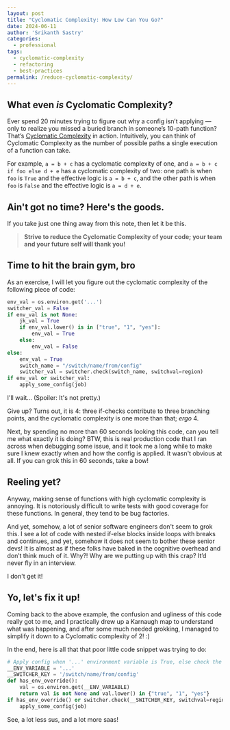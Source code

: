 ```yaml
---
layout: post
title: "Cyclomatic Complexity: How Low Can You Go?"
date: 2024-06-11
author: 'Srikanth Sastry'
categories:
  - professional
tags: 
  - cyclomatic-complexity
  - refactoring
  - best-practices
permalink: /reduce-cyclomatic-complexity/
---
```

## What even _is_ Cyclomatic Complexity?
Ever spend 20 minutes trying to figure out why a config isn’t applying — only to realize you missed a buried branch in someone’s 10-path function? That’s [Cyclomatic Complexity](https://en.wikipedia.org/wiki/Cyclomatic_complexity) in action. Intuitively, you can think of Cyclomatic Complexity as the number of possible paths a single execution of a function can take. 

For example, `a = b + c` has a cyclomatic complexity of one, and `a = b + c if foo else d + e` has a cyclomatic complexity of two: one path is when `foo` is `True` and the effective logic is `a = b + c`, and the other path is when `foo` is `False` and the effective logic is `a = d + e`.

## Ain't got no time? Here's the goods.

If you take just one thing away from this note, then let it be this.

> **Strive to reduce the Cyclomatic Complexity of your code; your team and your future self will thank you!**

## Time to hit the brain gym, bro
As an exercise, I will let you figure out the cyclomatic complexity of the following piece of code:

```python
env_val = os.environ.get('...')
switcher_val = False
if env_val is not None:
    jk_val = True
    if env_val.lower() is in ["true", "1", "yes"]:
        env_val = True
    else:
        env_val = False
else:
    env_val = True
    switch_name = "/switch/name/from/config"
    switcher_val = switcher.check(switch_name, switchval=region)
if env_val or switcher_val:
    apply_some_config(job)
```

I'll wait... (Spoiler: It's not pretty.)

Give up? Turns out, it is $4$: three if-checks contribute to three branching points, and the cyclomatic complexity is one more than that; _ergo_ $4$.

Next, by spending no more than 60 seconds looking this code, can you tell me what exactly it is doing? BTW, this is real production code that I ran across when debugging some issue, and it took me a long while to make sure I knew exactly when and how the config is applied. It wasn't obvious at all. If you can grok this in 60 seconds, take a bow!

## Reeling yet?

Anyway, making sense of functions with high cyclomatic complexity is annoying. It is notoriously difficult to write tests with good coverage for these functions. In general, they tend to be bug factories. 

And yet, somehow, a lot of senior software engineers don't seem to grok this. I see a lot of code with nested if-else blocks inside loops with breaks and continues, and yet, somehow it does not seem to bother these senior devs! It is almost as if these folks have baked in the cognitive overhead and don’t think much of it. Why?! Why are we putting up with this crap? It’d never fly in an interview.

I don't get it!

## Yo, let's fix it up!
Coming back to the above example, the confusion and ugliness of this code really got to me, and I practically drew up a Karnaugh map to understand what was happening, and after some much needed grokking, I managed to simplify it down to a Cyclomatic complexity of $2$! :)

In the end, here is all that that poor little code snippet was trying to do:

```python
# Apply config when '...' environment variable is True, else check the switch
__ENV_VARIABLE = '...'
__SWITCHER_KEY = '/switch/name/from/config'
def has_env_override():
    val = os.environ.get(__ENV_VARIABLE)
    return val is not None and val.lower() in {"true", "1", "yes"}
if has_env_override() or switcher.check(__SWITCHER_KEY, switchval=region):
    apply_some_config(job)
```

See, a lot less sus, and a lot more saas!
